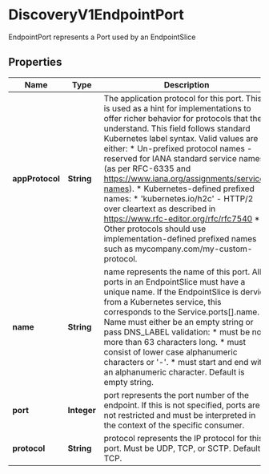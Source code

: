 

# DiscoveryV1EndpointPort

EndpointPort represents a Port used by an EndpointSlice

## Properties

| Name | Type | Description | Notes |
|------------ | ------------- | ------------- | -------------|
|**appProtocol** | **String** | The application protocol for this port. This is used as a hint for implementations to offer richer behavior for protocols that they understand. This field follows standard Kubernetes label syntax. Valid values are either:  * Un-prefixed protocol names - reserved for IANA standard service names (as per RFC-6335 and https://www.iana.org/assignments/service-names).  * Kubernetes-defined prefixed names:   * &#39;kubernetes.io/h2c&#39; - HTTP/2 over cleartext as described in https://www.rfc-editor.org/rfc/rfc7540  * Other protocols should use implementation-defined prefixed names such as mycompany.com/my-custom-protocol. |  [optional] |
|**name** | **String** | name represents the name of this port. All ports in an EndpointSlice must have a unique name. If the EndpointSlice is dervied from a Kubernetes service, this corresponds to the Service.ports[].name. Name must either be an empty string or pass DNS_LABEL validation: * must be no more than 63 characters long. * must consist of lower case alphanumeric characters or &#39;-&#39;. * must start and end with an alphanumeric character. Default is empty string. |  [optional] |
|**port** | **Integer** | port represents the port number of the endpoint. If this is not specified, ports are not restricted and must be interpreted in the context of the specific consumer. |  [optional] |
|**protocol** | **String** | protocol represents the IP protocol for this port. Must be UDP, TCP, or SCTP. Default is TCP. |  [optional] |



